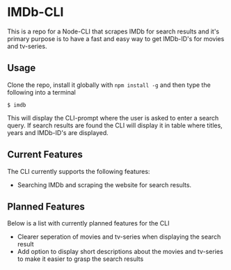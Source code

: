# IMDb-CLI

This is a repo for a Node-CLI that scrapes IMDb for search results and it's primary purpose is to have a fast and easy way to get IMDb-ID's for movies and tv-series.

## Usage
Clone the repo, install it globally with `npm install -g` and then type the following into a terminal
```
$ imdb
```
This will display the CLI-prompt where the user is asked to enter a search query. If search results are found the CLI will display it in table where titles, years and IMDb-ID's are displayed. 

## Current Features
The CLI currently supports the following features:
* Searching IMDb and scraping the website for search results.

## Planned Features
Below is a list with currently planned features for the CLI
* Clearer seperation of movies and tv-series when displaying the search result
* Add option to display short descriptions about the movies and tv-series to make it easier to grasp the search results
